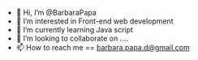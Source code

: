 - 👋 Hi, I’m @BarbaraPapa
- 👀 I’m interested in Front-end web development
- 🌱 I’m currently learning Java script
- 💞️ I’m looking to collaborate on ....
- 📫 How to reach me == barbara.papa.d@gmail.com

<!---
BarbaraPapa/BarbaraPapa is a ✨ special ✨ repository because its `README.md` (this file) appears on your GitHub profile.
You can click the Preview link to take a look at your changes.
--->
